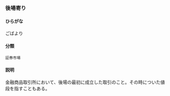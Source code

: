 <div style="display:none;">

## [あ行](securities-terms?id=あ行)
## [か行](securities-terms?id=か行)

</div>

### 後場寄り

#### ひらがな

ごばより

#### 分類

`証券市場`

#### 説明

金融商品取引所において、後場の最初に成立した取引のこと。その時についた値段を指すこともある。

<div style="display:none;">

## [さ行](securities-terms?id=さ行)
## [た行](securities-terms?id=た行)
## [な行](securities-terms?id=な行)
## [は行](securities-terms?id=は行)
## [ま行](securities-terms?id=ま行)
## [や行](securities-terms?id=や行)
## [ら行](securities-terms?id=ら行)
## [わ行](securities-terms?id=わ行)
## [英数字・記号](securities-terms?id=英数字・記号)

</div>

